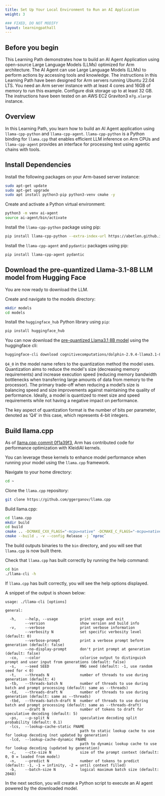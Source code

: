```yaml
---
title: Set Up Your Local Environment to Run an AI Application
weight: 3

### FIXED, DO NOT MODIFY
layout: learningpathall
---
```


## Before you begin

This Learning Path demonstrates how to build an AI Agent Application using open-source Large Language Models (LLMs) optimized for Arm architecture. The AI Agent can use Large Language Models (LLMs) to perform actions by accessing tools and knowledge. The instructions in this Learning Path have been designed for Arm servers running Ubuntu 22.04 LTS. You need an Arm server instance with at least 4 cores and 16GB of memory to run this example. Configure disk storage up to at least 32 GB. The instructions have been tested on an AWS EC2 Graviton3 `m7g.xlarge` instance.

## Overview

In this Learning Path, you learn how to build an AI Agent application using `llama-cpp-python` and `llama-cpp-agent`. `llama-cpp-python` is a Python binding for `llama.cpp` that enables efficient LLM inference on Arm CPUs and `llama-cpp-agent` provides an interface for processing text using agentic chains with tools.

## Install Dependencies

Install the following packages on your Arm-based server instance:

```bash
sudo apt-get update
sudo apt-get upgrade
sudo apt install python3-pip python3-venv cmake -y
```

Create and activate a Python virtual environment:
```bash
python3 -m venv ai-agent
source ai-agent/bin/activate
```

Install the `llama-cpp-python` package using pip:

```bash
pip install llama-cpp-python --extra-index-url https://abetlen.github.io/llama-cpp-python/whl/cpu
```

Install the `llama-cpp-agent` and `pydantic` packages using pip:

```bash
pip install llama-cpp-agent pydantic
```


## Download the pre-quantized Llama-3.1-8B LLM model from Hugging Face

You are now ready to download the LLM.

Create and navigate to the models directory:

```bash
mkdir models
cd models
```
Install the `huggingface_hub` Python library using `pip`:

```bash
pip install huggingface_hub
```
You can now download the [pre-quantized Llama3.1 8B model](https://huggingface.co/cognitivecomputations/dolphin-2.9.4-llama3.1-8b-gguf) using the huggingface cli:

```bash
huggingface-cli download cognitivecomputations/dolphin-2.9.4-llama3.1-8b-gguf dolphin-2.9.4-llama3.1-8b-Q4_0.gguf --local-dir . --local-dir-use-symlinks False
```

`Q4_0` in the model name refers to the quantization method the model uses. Quantization aims to reduce the model's size (decreasing memory requirements) and increase execution speed (reducing memory bandwidth bottlenecks when transferring large amounts of data from memory to the processor). The primary trade-off when reducing a model’s size is balancing speed and size improvements against maintaining the quality of performance. Ideally, a model is quantized to meet size and speed requirements while not having a negative impact on performance.

The key aspect of quantization format is the number of bits per parameter, denoted as ‘Q4’ in this case, which represents 4-bit integers. 

## Build llama.cpp

As of [llama.cpp commit 0f1a39f3](https://github.com/ggerganov/llama.cpp/commit/0f1a39f3), Arm has contributed code for performance optimization with KleidiAI kernels. 

You can leverage these kernels to enhance model performance when running your model using the `llama.cpp` framework. 

Navigate to your home directory:

```bash
cd ~
```

Clone the `llama.cpp` repository:

```bash
git clone https://github.com/ggerganov/llama.cpp
```

Build llama.cpp:

```bash
cd llama.cpp
mkdir build
cd build
cmake .. -DCMAKE_CXX_FLAGS="-mcpu=native" -DCMAKE_C_FLAGS="-mcpu=native"
cmake --build . -v --config Release -j `nproc`
```
The build outputs binaries to the `bin` directory, and you will see that `llama.cpp` is now built there.

Check that `llama.cpp` has built correctly by running the help command:

```bash
cd bin
./llama-cli -h
```

If `llama.cpp` has built correctly, you will see the help options displayed. 

A snippet of the output is shown below:

```output
usage: ./llama-cli [options]

general:

  -h,    --help, --usage          print usage and exit
         --version                show version and build info
  -v,    --verbose                print verbose information
         --verbosity N            set specific verbosity level (default: 0)
         --verbose-prompt         print a verbose prompt before generation (default: false)
         --no-display-prompt      don't print prompt at generation (default: false)
  -co,   --color                  colorise output to distinguish prompt and user input from generations (default: false)
  -s,    --seed SEED              RNG seed (default: -1, use random seed for < 0)
  -t,    --threads N              number of threads to use during generation (default: 4)
  -tb,   --threads-batch N        number of threads to use during batch and prompt processing (default: same as --threads)
  -td,   --threads-draft N        number of threads to use during generation (default: same as --threads)
  -tbd,  --threads-batch-draft N  number of threads to use during batch and prompt processing (default: same as --threads-draft)
         --draft N                number of tokens to draft for speculative decoding (default: 5)
  -ps,   --p-split N              speculative decoding split probability (default: 0.1)
  -lcs,  --lookup-cache-static FNAME
                                  path to static lookup cache to use for lookup decoding (not updated by generation)
  -lcd,  --lookup-cache-dynamic FNAME
                                  path to dynamic lookup cache to use for lookup decoding (updated by generation)
  -c,    --ctx-size N             size of the prompt context (default: 0, 0 = loaded from model)
  -n,    --predict N              number of tokens to predict (default: -1, -1 = infinity, -2 = until context filled)
  -b,    --batch-size N           logical maximum batch size (default: 2048)
```
In the next section, you will create a Python script to execute an AI agent powered by the downloaded model.
